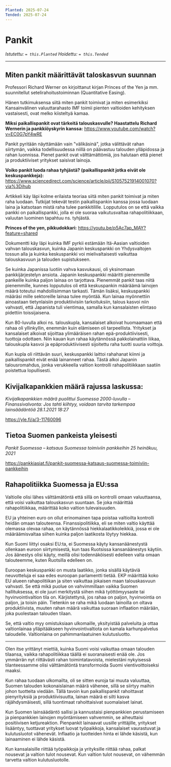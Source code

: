 ```yaml
---
Planted: 2025-07-24
Tended: 2025-07-24
---
```

# Pankit

*Istutettu: `= this.Planted`*
*Hoidettu: `= this.Tended`*

---

## Miten pankit määrittävät taloskasvun suunnan

Professori Richard Werner on kirjoittanut kirjan Princes of the Yen ja mm. suunnitellut setelirahoitustoiminnan (Quantitative Easing).

Hänen tutkimuksensa siitä miten pankit toimivat ja miten esimerkiksi Kansainvälinen valuuttarahasto IMF toimii pienten valtioiden kehityksen vastaisesti, ovat melko kiisteltyä kamaa.

**Miksi paikallispankit ovat tärkeitä talouskasvulle? Haastattelu Richard Wernerin ja pankkiöyskyrin kanssa:**
https://www.youtube.com/watch?v=EC0G7pY4wRE

Pankit pyritään näyttämään vain "välikäsinä", jotka välittävät rahan siirtymän, vaikka todellisuudessa niillä on päävastuu talouden ylläpidossa ja rahan luonnissa. Pienet pankit ovat välttämättömiä, jos halutaan että pienet ja produktiiviset yritykset saisivat lainoja.

**Voiko pankit luoda rahaa tyhjästä? (paikallispankit jotka eivät ole keskuspankkeja):**
https://www.sciencedirect.com/science/article/pii/S1057521914001070?via%3Dihub

Artikkeli käy läpi kolme erilaista teoriaa siitä miten pankit toimivat ja miten raha luodaan. Tutkijat tekevät testin paikallispankin kanssa jossa luodaan laina ja katsotaan mistä raha tulee pankkitilille. Lopputulos on se että vaikka pankki on paikallispankki, jolla ei ole suoraa vaikutusvaltaa rahapolitiikkaan, valuutan luominen tapahtuu ns. tyhjästä.

**Princes of the yen, pikkudokkari:**
https://youtu.be/p5Ac7ap_MAY?feature=shared

Dokumentti käy läpi kuinka IMF pyrkii estämään Itä-Aasian valtioiden vahvan talouskasvun, kuinka Japanin keskuspankki on Yhdysvaltojen tossun alla ja kuinka keskuspankki voi mielivaltaisesti vaikuttaa talouskasvuun ja talouden supistukseen.

Se kuinka Japanissa luotiin vahva kasvukausi, oli yksinomaan pankkijärjestelyn ansiota. Japanin keskuspankki määritti pienemmille pankeille kuinka paljon lainaa on tarjottava. Pienemmät pankit taas niitä pienemmille, kunnes lopputulos oli että keskuspankin määräämä lainojen määrä toteutui mahdollisimman tarkasti. Tämän lisäksi, keskuspankki määräsi mille sektoreille lainaa tulee myöntää. Kun lainaa myönnettiin ainoastaan tietynlaisiin produktiivisiin tarkoituksiin, talous kasvoi niin vahvasti, että Japanista tuli vientimaa, samalla kun kansalaisten elintaso pidettiin toissijaisena.

Kun 80-luvulla alkoi ns. talouskupla, kansalaiset alkoivat huomaamaan että rahaa oli yllinkyllin, enemmän kuin elämiseen oli tarpeellista. Yritykset ja kansalaiset alkoivat sijoittaa ylimääräisen rahan epä-produktiivisesti, tuottoja odottaen. Niin kauan kun rahaa käytännössä pakkolainattiin liikaa, talouskupla kasvoi ja epäproduktiivisesti sijoitettu raha tuotti suuria voittoja.

Kun kupla oli riittävän suuri, keskuspankki laittoi rahahanat kiinni ja paikallispankit eivät enää lainanneet rahaa. Tästä alkoi Japanin talousromahdus, jonka verukkeella valtion kontrolli rahapolitiikkaan saatiin poistettua lopullisesti.

## Kivijalkapankkien määrä rajussa laskussa:

*Kivijalkapankkien määrä puolittui Suomessa 2000-luvulla – Finanssivalvonta: Jos tahti kiihtyy, voidaan tarvita tarkempaa lainsäädäntöä*
*28.1.2021 18:27*

https://yle.fi/a/3-11760096

## Tietoa Suomen pankeista yleisesti

*Pankit Suomessa – katsaus Suomessa toimiviin pankkeihin*
*25 heinäkuu, 2021*

https://pankkiasiat.fi/pankit-suomessa-katsaus-suomessa-toimiviin-pankkeihin


## Rahapolitiikka Suomessa ja EU:ssa

Valtiolle olisi lähes välttämätöntä että sillä on kontrolli omaan valuuttaansa, että voisi vaikuttaa talouskasvun suuntaan. Se joka määrittää rahapolitiikkaa, määrittää koko valtion tulevaisuuden.

EU ja yhteinen euro on ollut erinomainen tapa poistaa valtioilta kontrolli heidän omaan talouteensa. Finanssipolitiikka, eli se miten valtio käyttää olemassa olevaa rahaa, on käytännössä hiekkalaatikkoleikkiä, jossa ei ole määräämisvaltaa siihen kuinka paljon laatikosta löytyy hiekkaa.

Kun Suomi liittyi osaksi EU:ta, ei Suomessa käyty kansanäänestystä ollenkaan euroon siirtymisestä, kun taas Ruotsissa kansanäänestys käytiin. Jos äänestys olisi käyty, meillä olisi todennäköisesti edelleen valta omaan talouteemme, kuten Ruotsilla edelleen on.

Euroopan keskuspankki on musta laatikko, jonka sisällä käytäviä neuvotteluja ei saa edes euroopan parlamentti tietää. EKP määrittää koko EU alueen rahapolitiikan ja siten vaikuttaa jokaisen maan talouskasvuun vahvasti. Se että mikä puolue on vahvimmillaan vaikka Suomen hallituksessa, ei ole juuri merkitystä siihen mikä työttömyysaste tai hyvinvointivaltion tila on. Kärjistettynä, jos rahaa on paljon, hyvinvointia on paljon, ja toisin päin. Tietenkin se raha mikä luodaan lainoilla on oltava produktiivista, muuten rahan määrä vaikuttaa suoraan inflaation määrään, joka puolestaan talouden tilaan.

Se, että valtio myy omistuksiaan ulkomaille, yksityistää palveluita ja ottaa valtionlainaa ylläpitääkseen hyvinvointivaltiota on kamala karhunpalvelus taloudelle. Valtionlaina on pahimmanlaatuinen kulutusluotto.

---

Olen itse yrittänyt miettiä, kuinka Suomi voisi vaikuttaa omaan talouden tilaansa, vaikka rahapolitiikkaa täällä ei suoranaisesti enää ole. Jos ymmärrän nyt riittävästi rahan toimintatavoista, mielestäni nykyisessä tilanteessamme olisi välttämätöntä transformoida Suomi vientivoittoiseksi maaksi. 

Kun rahaa tuodaan ulkomailta, oli se sitten euroja tai muuta valuuttaa, Suomen talouden kokonaislainan määrä vähenee, sillä se siirtyy maihin johon tuotteita viedään. Tällä tavoin kun paikallispankit rahoittavat pienyrityksiä ja produktiivisuutta, lainan määrä ei silti kasva räjähdysmäisesti, sillä tuontimaat rahoittaisivat suomalaiset lainat.

Kun Suomen lainsäädäntö sallisi ja kannustaisi pienpankkien perustamiseen ja pienpankkien lainojen myöntämiseen vahvemmin, se aiheuttaisi positiivisen ketjureaktion. Pienpankit lainaavat uusille yrittäjille, yritykset lisääntyy, tuottavat yritykset luovat työpaikkoja, kansalaiset vaurastuvat ja kulutusluotot vähenevät. Inflaatio ja tuotteiden hinta ei lähde käsistä, kun lainaaminen ei lähde käsistä.

Kun kansalaisille riittää työpaikkoja ja yrityksille riittää rahaa, palkat nousevat ja valtion tulot nousevat. Kun valtion tulot nousevat, on vähemmän tarvetta valtion kulutusluotolle.